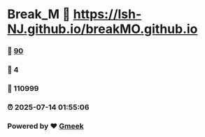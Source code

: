 # Break_M :link: https://lsh-NJ.github.io/breakMO.github.io 
### :page_facing_up: [90](https://lsh-NJ.github.io/breakMO.github.io/tag.html) 
### :speech_balloon: 4 
### :hibiscus: 110999 
### :alarm_clock: 2025-07-14 01:55:06 
### Powered by :heart: [Gmeek](https://github.com/Meekdai/Gmeek)
